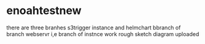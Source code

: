 # enoahtestnew
 there are three branhes s3trigger instance and helmchart
 bbranch of branch webservr  i,e branch of instnce
 work rough sketch  diagram  uploaded 
 
